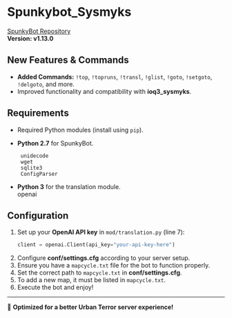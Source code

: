 # Spunkybot_Sysmyks

[SpunkyBot Repository](https://github.com/SpunkyBot/spunkybot)  
**Version: v1.13.0**

## New Features & Commands
- **Added Commands:** `!top`, `!topruns`, `!transl`, `!glist`, `!goto`, `!setgoto`, `!delgoto`, and more.
- Improved functionality and compatibility with **ioq3_sysmyks**.

## Requirements
- Required Python modules (install using `pip`).

- **Python 2.7** for SpunkyBot.  
  ```
   unidecode  
   wget  
   sqlite3  
   ConfigParser
  ```

- **Python 3** for the translation module.  
   openai  

## Configuration
1. Set up your **OpenAI API key** in `mod/translation.py` (line 7):
   ```python
   client = openai.Client(api_key="your-api-key-here")
   ```
2. Configure **conf/settings.cfg** according to your server setup.
3. Ensure you have a `mapcycle.txt` file for the bot to function properly.
4. Set the correct path to `mapcycle.txt` in **conf/settings.cfg**.
5. To add a new map, it must be listed in `mapcycle.txt`.
6. Execute the bot and enjoy!

---
🚀 **Optimized for a better Urban Terror server experience!**
